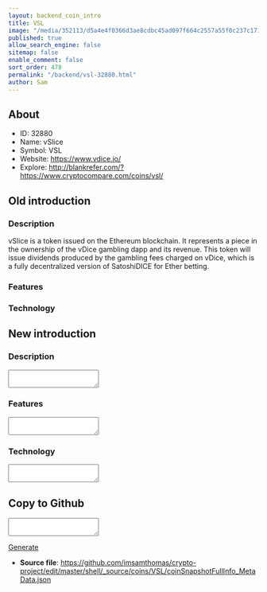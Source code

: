 ```yaml
---
layout: backend_coin_intro
title: VSL
image: "/media/352113/d5a4e4f0366d3ae8cdbc45ad097f664c2557a55f0c237c1710-pimgpsh_fullsize_distr.jpg"
published: true
allow_search_engine: false
sitemap: false
enable_comment: false
sort_order: 478
permalink: "/backend/vsl-32880.html"
author: Sam
---
```


## About

- ID: 32880
- Name: vSlice
- Symbol: VSL
- Website: https://www.vdice.io/
- Explore: http://blankrefer.com/?https://www.cryptocompare.com/coins/vsl/


## Old introduction

### Description

<p>vSlice is a token issued on the Ethereum blockchain. It represents a piece in the ownership of the vDice gambling dapp and its revenue. This token will issue dividends produced by the gambling fees charged on vDice, which is a fully decentralized version of SatoshiDICE for Ether betting. </p>

### Features


### Technology




## New introduction


### Description
<textarea id="meta_description" name="description"></textarea>

### Features
<textarea id="meta_features" name="features"></textarea>

### Technology
<textarea id="meta_technology" name="technology"></textarea>


## Copy to Github

<textarea id="coinsnapshotfullinfo_metadata"></textarea>

<a href="#gen" onclick="generateMetaDatJson()">Generate</a>

- **Source file**: <a href="https://github.com/imsamthomas/crypto-project/edit/master/shell/_source/coins/VSL/coinSnapshotFullInfo_MetaData.json">https://github.com/imsamthomas/crypto-project/edit/master/shell/_source/coins/VSL/coinSnapshotFullInfo_MetaData.json</a>


